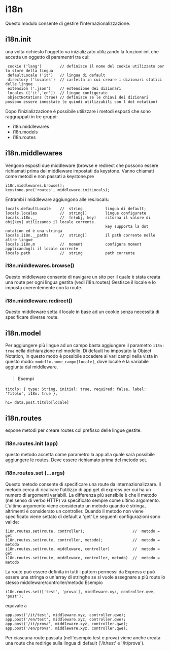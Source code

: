 # i18n

Questo modulo consente di gestire l'internazionalizzazione.

## i18n.init
una volta richiesto l'oggetto va inizializzato utilizzando la funzioni init che accetta un oggetto di paramentri tra cui:
```
 cookie ('lang')        // definisce il nome del cookie utilizzato per lo store della lingua
 defaultLocale ('it')   // lingua di default
 directory ('locales')  // cartella in cui creare i dizionari statici delle lingue
 extension ('.json')    // estensione dei dizionari
 locales (['it','en'])  // lingue configurate
 objectNotations (true) // definisce se le chiavi dei dizionari possono essere innestate (e quindi utilizzabili con l dot notation)
```

Dopo l'inizializzazione è possibile utilizzare i metodi esposti che sono raggruppati in tre gruppi:
- i18n.middlewares
- i18n.models
- i18n.routes

## i18n.middlewares
Vengono esposti due middleware (browse e redirect che possono essere richiamati prima dei middleware impostati da keystone. Vanno chiamati come metodi e non passati a keystone.pre
```
i18n.middlewares.browse();
keystone.pre('routes', middleware.initLocals);
```
Entrambi i middleware aggiungono alle res.locals:
```
locals.defaultLocale    //  string          lingua di default;
locals.locales          //  string[]        lingue configurate
locals.i18n.__          //  fn(obj, key)    ritorna il valore di obj[key] utilizzando il locale corrente.
                                            key supporta la dot notation ed è una stringa
locals.i18n.__paths     //  string[]        il path corrente nelle altre lingue
locals.i18n.m           //  moment          configura moment applicandogli il locale corrente
locals.path             //  string          path corrente
```

### i18n.middlewares.browse()
Questo middleware consente di navigare un sito per il quale è stata creata una route per ogni lingua gestita (vedi i18n.routes)
Gestisce il locale e lo imposta coerentemente con la route.

### i18n.middleware.redirect()
Questo middleware setta il locale in base ad un cookie senza necessità di specificare diverse route.

## i18n.model
Per aggiungere più lingue ad un campo basta aggiungere il parametro `i18n: true` nella dichiarazione nel modello.
Di default ho impostato la Object Notation, in questo modo è possibile accedere ai vari campi nella vista in questo modo:
`modello.nome_campo[locale]`, dove locale è la variabile aggiunta dal middleware.

> #### Esempi
```
titolo: { type: String, initial: true, required: false, label: 'Titolo', i18n: true },
```
```
h1= data.post.titolo[locale]
```

## i18n.routes
espone metodi per creare routes col prefisso delle lingue gestite.

### i18n.routes.init (app)
questo metodo accetta come parametro la app alla quale sarà possibile aggiungere le routes. Deve essere richiamato prima del metodo set.

### i18n.routes.set (...args)
Questo metodo consente di specificare una route da internazionalizzare.
Il metodo cerca di ricalcare l'utilizzo di app.get di express per cui ha un numero di argomenti variabili.
La differenza più sensibile è che il metodo (nel senso di verbo HTTP) va specificato sempre come ultimo argomento. L'ultimo argomento viene considerato un metodo quando è stringa, altrimenti è considerato un controller. Quando il metodo non viene specificato viene settato di default a 'get'
Le seguenti configurazioni sono valide:
```
i18n.routes.set(route, controller);                     //  metodo = get
i18n.routes.set(route, controller, metodo);             //  metodo = metodo
i18n.routes.set(route, middleware, controller)          //  metodo = get
i18n.routes.set(route, middleware, controller, metodo)  //  metodo = metodo
```
La route può essere definita in tutti i pattern permessi da Express e può essere una stringa o un'array di stringhe se si vuole assegnare a più route lo stesso middleware/controller/metodo
Esempio
```
i18n.routes.set(['test', 'prova'], middleware.xyz, controller.qwe, 'post');
```
equivale a
```
app.post('/it/test', middleware.xyz, controller.qwe);
app.post('/en/test', middleware.xyz, controller.qwe);
app.post('/it/prova', middleware.xyz, controller.qwe);
app.post('/en/prova', middleware.xyz, controller.qwe);
```
Per ciascuna route passata (nell'esempio test e prova) viene anche creata una route che redirige sulla lingua di default ('/it/test' e '/it/prova').